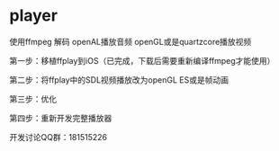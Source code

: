 player
======

使用ffmpeg 解码 openAL播放音频 openGL或是quartzcore播放视频

第一步：移植ffplay到iOS（已完成，下载后需要重新编译ffmpeg才能使用）


第二步：将ffplay中的SDL视频播放改为openGL ES或是帧动画 
 
 
第三步：优化 
 
 
第四步：重新开发完整播放器

开发讨论QQ群：181515226